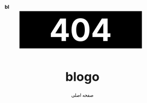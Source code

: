 ### bl
<center>
<h1 style="font-size:100px; color:#fff; background-color:#000; margin-top:-12px; margin-left:-12px; width:397px;">404</h1>









<h1 style="font-size:40px;">blogo</h1>


<a href="https:assspt.github.io/blogo" style="color:#000; text-decoration:none;">
صفحه اصلی
</a>
